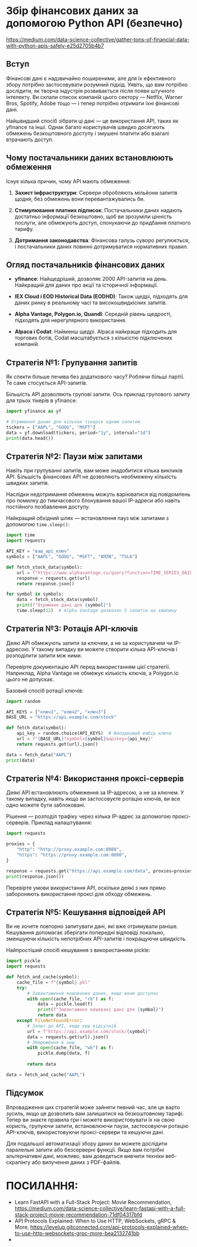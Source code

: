 



# Збір фінансових даних за допомогою Python API (безпечно)

https://medium.com/data-science-collective/gather-tons-of-financial-data-with-python-apis-safely-e25d2705b4b7

## Вступ

Фінансові дані є надзвичайно поширеними, але для їх ефективного збору потрібно застосовувати розумний підхід. Уявіть, що вам потрібно дослідити, як творча індустрія розвивається після появи штучного інтелекту. Ви склали список компаній цього сектору — Netflix, Warner Bros, Spotify, Adobe тощо — і тепер потрібно отримати їхні фінансові дані.

Найшвидший спосіб зібрати ці дані — це використання API, таких як yfinance та інші. Однак багато користувачів швидко досягають обмежень безкоштовного доступу і змушені платити або взагалі втрачають доступ.

## Чому постачальники даних встановлюють обмеження

Існує кілька причин, чому API мають обмеження:

1. **Захист інфраструктури**: Сервери обробляють мільйони запитів щодня, без обмежень вони перевантажувались би.
   
2. **Стимулювання платних підписок**: Постачальники даних надають достатньо інформації безкоштовно, щоб ви зрозуміли цінність послуги, але обмежують доступ, спонукаючи до придбання платного тарифу.
   
3. **Дотримання законодавства**: Фінансова галузь суворо регулюється, і постачальники даних повинні дотримуватися нормативних правил.

## Огляд постачальників фінансових даних

- **yfinance**: Найщедріший, дозволяє 2000 API-запитів на день. Найкращий для даних про акції та історичної інформації.
  
- **IEX Cloud і EOD Historical Data (EODHD)**: Також щедрі, підходять для даних ринку в реальному часі та високошвидкісних запитів.
  
- **Alpha Vantage, Polygon.io, Quandl**: Середній рівень щедрості, підходять для нерегулярного використання.
  
- **Alpaca і Codat**: Найменш щедрі. Alpaca найкраще підходить для торгових ботів, Codat масштабується з кількістю підключених компаній.

## Стратегія №1: Групування запитів

Як спекти більше печива без додаткового часу? Роблячи більші партії. Те саме стосується API-запитів.

Більшість API дозволяють групові запити. Ось приклад групового запиту для трьох тікерів в yfinance:

```python
import yfinance as yf

# Отримання даних для кількох тікерів одним запитом
tickers = ["AAPL", "GOOG", "MSFT"]
data = yf.download(tickers, period="1y", interval="1d")
print(data.head())
```

## Стратегія №2: Паузи між запитами

Навіть при групуванні запитів, вам може знадобитися кілька викликів API. Більшість фінансових API не дозволяють необмежену кількість швидких запитів.

Наслідки недотримання обмежень можуть варіюватися від повідомлень про помилку до тимчасового блокування вашої IP-адреси або навіть постійного позбавлення доступу.

Найкращий обхідний шлях — встановлення пауз між запитами з допомогою `time.sleep()`:

```python
import time
import requests

API_KEY = "ваш_api_ключ"
symbols = ["AAPL", "GOOG", "MSFT", "AMZN", "TSLA"]

def fetch_stock_data(symbol):
    url = f"https://www.alphavantage.co/query?function=TIME_SERIES_DAILY&symbol={symbol}&apikey={API_KEY}"
    response = requests.get(url)
    return response.json()

for symbol in symbols:
    data = fetch_stock_data(symbol)
    print(f"Отримано дані для {symbol}")
    time.sleep(12)  # Alpha Vantage дозволяє 5 запитів на хвилину
```

## Стратегія №3: Ротація API-ключів

Деякі API обмежують запити за ключем, а не за користувачем чи IP-адресою. У такому випадку ви можете створити кілька API-ключів і розподілити запити між ними.

Перевірте документацію API перед використанням цієї стратегії. Наприклад, Alpha Vantage не обмежує кількість ключів, а Polygon.io цього не допускає.

Базовий спосіб ротації ключів:

```python
import random

API_KEYS = ["ключ1", "ключ2", "ключ3"]
BASE_URL = "https://api.example.com/stock"

def fetch_data(symbol):
    api_key = random.choice(API_KEYS)  # Випадковий вибір ключа
    url = f"{BASE_URL}?symbol={symbol}&apikey={api_key}"
    return requests.get(url).json()

data = fetch_data("AAPL")
print(data)
```

## Стратегія №4: Використання проксі-серверів

Деякі API встановлюють обмеження за IP-адресою, а не за ключем. У такому випадку, навіть якщо ви застосовуєте ротацію ключів, ви все одно можете бути заблоковані.

Рішення — розподіл трафіку через кілька IP-адрес за допомогою проксі-серверів. Приклад налаштування:

```python
import requests

proxies = {
    "http": "http://proxy.example.com:8080",
    "https": "https://proxy.example.com:8080",
}

response = requests.get("https://api.example.com/data", proxies=proxies)
print(response.json())
```

Перевірте умови використання API, оскільки деякі з них прямо забороняють використання проксі для обходу обмежень.

## Стратегія №5: Кешування відповідей API

Ви не хочете повторно запитувати дані, які вже отримували раніше. Кешування допомагає зберігати попередні відповіді локально, зменшуючи кількість непотрібних API-запитів і покращуючи швидкість.

Найпростіший спосіб кешування з використанням pickle:

```python
import pickle
import requests

def fetch_and_cache(symbol):
    cache_file = f"{symbol}.pkl"
    try:
        # Завантаження кешованих даних, якщо вони доступні
        with open(cache_file, "rb") as f:
            data = pickle.load(f)
            print(f"Завантажено кешовані дані для {symbol}")
            return data
    except FileNotFoundError:
        # Запит до API, якщо кеш відсутній
        url = f"https://api.example.com/stock/{symbol}"
        data = requests.get(url).json()
        # Збереження в кеш
        with open(cache_file, "wb") as f:
            pickle.dump(data, f)
        
        return data

data = fetch_and_cache("AAPL")
```

## Підсумок

Впровадження цих стратегій може зайняти певний час, але це варто зусиль, якщо це дозволить вам залишатися на безкоштовному тарифі. Тепер ви знаєте правила гри і можете використовувати їх на свою користь, групуючи запити, встановлюючи паузи, застосовуючи ротацію API-ключів, використовуючи проксі-сервери та кешуючи дані.

Для подальшої автоматизації збору даних ви можете дослідити паралельні запити або безсерверні функції. Якщо вам потрібні альтернативні дані, можливо, вам доведеться вивчити техніки веб-скрапінгу або вилучення даних з PDF-файлів.


# ПОСИЛАННЯ:
- Learn FastAPI with a Full-Stack Project: Movie Recommendation, https://medium.com/data-science-collective/learn-fastapi-with-a-full-stack-project-movie-recommendation-71df04317bfd
- API Protocols Explained: When to Use HTTP, WebSockets, gRPC & More, https://levelup.gitconnected.com/api-protocols-explained-when-to-use-http-websockets-grpc-more-bea2132741bb
- 


